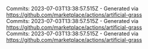 Commits: 2023-07-03T13:38:57.515Z - Generated via https://github.com/marketplace/actions/artificial-grass
<br>
Commits: 2023-07-03T13:38:57.515Z - Generated via https://github.com/marketplace/actions/artificial-grass
<br>
Commits: 2023-07-03T13:38:57.515Z - Generated via https://github.com/marketplace/actions/artificial-grass
<br>
